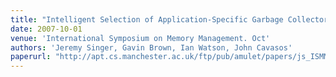 ```yaml
---
title: "Intelligent Selection of Application-Specific Garbage Collectors"
date: 2007-10-01
venue: 'International Symposium on Memory Management. Oct'
authors: 'Jeremy Singer, Gavin Brown, Ian Watson, John Cavasos'
paperurl: "http://apt.cs.manchester.ac.uk/ftp/pub/amulet/papers/js_ISMM07.pdf"
---
```

